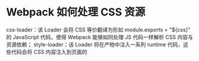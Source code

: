 # Webpack 如何处理 CSS 资源

css-loader：该 Loader 会将 CSS 等价翻译为形如 module.exports = "${css}" 的 JavaScript 代码，使得 Webpack 能够如同处理 JS 代码一样解析 CSS 内容与资源依赖；
style-loader：该 Loader 将在产物中注入一系列 runtime 代码，这些代码会将 CSS 内容注入到页面的 <style> 标签，使得样式生效；
mini-css-extract-plugin：该插件会将 CSS 代码抽离到单独的 .css 文件，并将文件通过 <link> 标签方式插入到页面中。

- 当 Webpack 版本低于 5.0 时，请使用 extract-text-webpack-plugin 代替 mini-css-extract-plugin。

三种组件各司其职：css-loader 让 Webpack 能够正确理解 CSS 代码、分析资源依赖；style-loader、mini-css-extract-plugin 则通过适当方式将 CSS 插入到页面，对页面样式产生影响：

经过 style-loader + css-loader 处理后，样式代码最终会被写入 Bundle 文件，并在运行时通过 style 标签注入到页面。这种将 JS、CSS 代码合并进同一个产物文件的方式有几个问题：

JS、CSS 资源无法并行加载，从而降低页面性能；
资源缓存粒度变大，JS、CSS 任意一种变更都会致使缓存失效。

生产环境中通常会用 mini-css-extract-plugin 插件替代 style-loader，将样式代码抽离成单独的 CSS 文件。

```js
const MiniCssExtractPlugin = require('mini-css-extract-plugin');
const HTMLWebpackPlugin = require('html-webpack-plugin');

module.exports = {
  module: {
    rules: [
      {
        test: /\.css$/,
        use: [
          // 根据运行环境判断使用那个 loader
          process.env.NODE_ENV === 'development' ? 'style-loader' : MiniCssExtractPlugin.loader,
          'css-loader',
        ],
      },
    ],
  },
  plugins: [new MiniCssExtractPlugin(), new HTMLWebpackPlugin()],
};
```

这里需要注意几个点：

mini-css-extract-plugin 库同时提供 Loader、Plugin 组件，需要同时使用
mini-css-extract-plugin 不能与 style-loader 混用，否则报错
mini-css-extract-plugin 需要与 html-webpack-plugin 同时使用，才能将产物路径以 link 标签方式插入到 html 中

# css 预处理

less-loader, sass-loader, stylus-loader

# post-css

预处理器通常定义了一套 CSS 之上的超集语言；PostCSS 并没有定义一门新的语言，而是与 @babel/core 类似，只是实现了一套将 CSS 源码解析为 AST 结构，并传入 PostCSS 插件做处理的流程框架，具体功能都由插件实现。

```js
yarn add -D autoprefixer

module.exports = {
  module: {
    rules: [
      {
        test: /\.css$/,
        use: [
          "style-loader",
          {
            loader: "css-loader",
            options: {
              importLoaders: 1
            }
          },
          {
            loader: "postcss-loader",
            options: {
              postcssOptions: {
                // 添加 autoprefixer 插件
                plugins: [require("autoprefixer")],
              },
            },
          }
        ],
      },
    ],
  }
};

```

# PostCSS 最大的优势在于其简单、易用、丰富的插件生态，基本上已经能够覆盖样式开发的方方面面。实践中，经常使用的插件有：

autoprefixer：基于 Can I Use 网站上的数据，自动添加浏览器前缀
postcss-preset-env：一款将最新 CSS 语言特性转译为兼容性更佳的低版本代码的插件
postcss-less：兼容 Less 语法的 PostCSS 插件，类似的还有：postcss-sass、poststylus
stylelint：一个现代 CSS 代码风格检查器，能够帮助识别样式代码中的异常或风格问题

# 总结

Webpack 不能理解 CSS 代码，所以需要使用 css-loader、style-loader、mini-css-extract-plugin 三种组件处理样式资源；
Less/Sass/Stylus/PostCSS 等工具可弥补原生 CSS 语言层面的诸多功能缺失，例如数值运算、嵌套、代码复用等。
